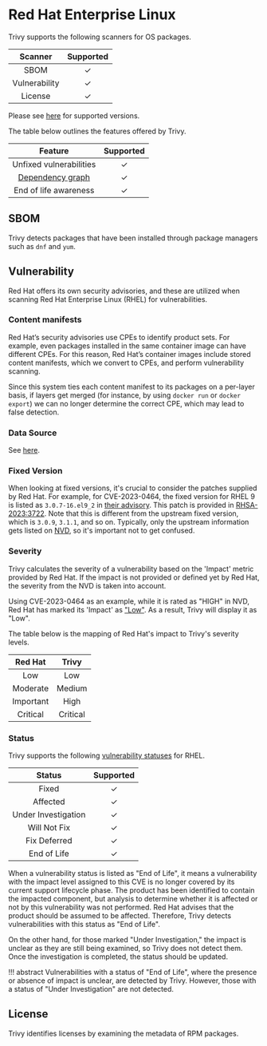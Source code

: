 # Red Hat Enterprise Linux
Trivy supports the following scanners for OS packages.

|    Scanner    | Supported |
| :-----------: | :-------: |
|     SBOM      |     ✓     |
| Vulnerability |     ✓     |
|    License    |     ✓     |

Please see [here](index.md#supported-os) for supported versions.

The table below outlines the features offered by Trivy.

|               Feature                | Supported |
| :----------------------------------: | :-------: |
|       Unfixed vulnerabilities        |     ✓     |
| [Dependency graph][dependency-graph] |     ✓     |
|        End of life awareness         |     ✓     |

## SBOM
Trivy detects packages that have been installed through package managers such as `dnf` and `yum`.

## Vulnerability
Red Hat offers its own security advisories, and these are utilized when scanning Red Hat Enterprise Linux (RHEL) for vulnerabilities.

### Content manifests
Red Hat’s security advisories use CPEs to identify product sets. For example, even packages installed in the same container image can have different CPEs. 
For this reason, Red Hat’s container images include stored content manifests, which we convert to CPEs, and perform vulnerability scanning.

Since this system ties each content manifest to its packages on a per-layer basis, 
if layers get merged (for instance, by using `docker run` or `docker export`) we can no longer determine the correct CPE, which may lead to false detection.

### Data Source
See [here](../../scanner/vulnerability.md#data-sources).

### Fixed Version
When looking at fixed versions, it's crucial to consider the patches supplied by Red Hat.
For example, for CVE-2023-0464, the fixed version for RHEL 9 is listed as `3.0.7-16.el9_2` in [their advisory][CVE-2023-0464].
This patch is provided in [RHSA-2023:3722].
Note that this is different from the upstream fixed version, which is `3.0.9`, `3.1.1`, and so on.
Typically, only the upstream information gets listed on [NVD], so it's important not to get confused.

### Severity
Trivy calculates the severity of a vulnerability based on the 'Impact' metric provided by Red Hat.
If the impact is not provided or defined yet by Red Hat, the severity from the NVD is taken into account.

Using CVE-2023-0464 as an example, while it is rated as "HIGH" in NVD, Red Hat has marked its 'Impact' as ["Low"][CVE-2023-0464].
As a result, Trivy will display it as "Low".

The table below is the mapping of Red Hat's impact to Trivy's severity levels.

|  Red Hat  |  Trivy   |
| :-------: | :------: |
|    Low    |   Low    |
| Moderate  |  Medium  |
| Important |   High   |
| Critical  | Critical |

### Status
Trivy supports the following [vulnerability statuses] for RHEL.

|       Status        | Supported |
| :-----------------: | :-------: |
|        Fixed        |     ✓     |
|      Affected       |     ✓     |
| Under Investigation |     ✓     |
|    Will Not Fix     |     ✓     |
|    Fix Deferred     |     ✓     |
|     End of Life     |     ✓     |

When a vulnerability status is listed as "End of Life", it means a vulnerability with the impact level assigned to this CVE is no longer covered by its current support lifecycle phase.
The product has been identified to contain the impacted component, but analysis to determine whether it is affected or not by this vulnerability was not performed.
Red Hat advises that the product should be assumed to be affected.
Therefore, Trivy detects vulnerabilities with this status as "End of Life".

On the other hand, for those marked "Under Investigation," the impact is unclear as they are still being examined, so Trivy does not detect them. Once the investigation is completed, the status should be updated.

!!! abstract
    Vulnerabilities with a status of "End of Life", where the presence or absence of impact is unclear, are detected by Trivy. However, those with a status of "Under Investigation" are not detected.

## License
Trivy identifies licenses by examining the metadata of RPM packages.

[dependency-graph]: ../../configuration/reporting.md#show-origins-of-vulnerable-dependencies
[oval]: https://www.redhat.com/security/data/oval/v2/
[api]: https://www.redhat.com/security/data/metrics/

[CVE-2023-0464]: https://access.redhat.com/security/cve/cve-2023-0464
[RHSA-2023:3722]: https://access.redhat.com/errata/RHSA-2023:3722
[NVD]: https://nvd.nist.gov/vuln/detail/CVE-2023-0464

[vulnerability statuses]: ../../configuration/filtering.md#by-status

[content-set-default]: https://github.com/aquasecurity/trivy/blob/c80310d7690d8aeb7d3d77416c18c0c8b9aebe17/pkg/detector/ospkg/redhat/redhat.go#L25-L42

